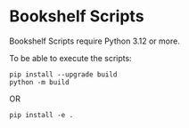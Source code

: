 # Bookshelf Scripts

Bookshelf Scripts require Python 3.12 or more.

To be able to execute the scripts:

```
pip install --upgrade build
python -m build
```
OR
```
pip install -e .
```
